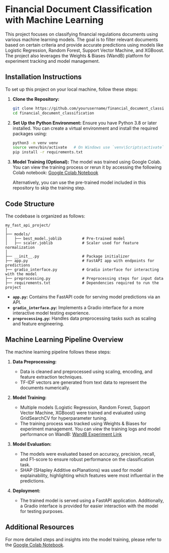 # Financial Document Classification with Machine Learning

This project focuses on classifying financial regulations documents using various machine learning models. The goal is to filter relevant documents based on certain criteria and provide accurate predictions using models like Logistic Regression, Random Forest, Support Vector Machine, and XGBoost. The project also leverages the Weights & Biases (WandB) platform for experiment tracking and model management.

## Installation Instructions

To set up this project on your local machine, follow these steps:

1. **Clone the Repository:**
   ```bash
   git clone https://github.com/yourusername/financial_document_classification.git
   cd financial_document_classification
   ```

2. **Set Up the Python Environment:**
   Ensure you have Python 3.8 or later installed. You can create a virtual environment and install the required packages using:
   ```bash
   python3 -m venv venv
   source venv/bin/activate   # On Windows use `venv\Scripts\activate`
   pip install -r requirements.txt
   ```

3. **Model Training (Optional):**
   The model was trained using Google Colab. You can view the training process or rerun it by accessing the following Colab notebook:
   [Google Colab Notebook](https://colab.research.google.com/drive/1akHZK6wGip3DKjcmkbXnj7BARsf9pU9B?usp=sharing)

   Alternatively, you can use the pre-trained model included in this repository to skip the training step.

## Code Structure

The codebase is organized as follows:

```plaintext
my_fast_api_project/
│
├── models/
│   ├── best_model.joblib         # Pre-trained model
│   ├── scaler.joblib             # Scaler used for feature normalization
│
├── __init__.py                   # Package initializer
├── app.py                        # FastAPI app with endpoints for predictions
├── gradio_interface.py           # Gradio interface for interacting with the model
├── preprocessing.py              # Preprocessing steps for input data
├── requirements.txt              # Dependencies required to run the project
```

- **`app.py`:** Contains the FastAPI code for serving model predictions via an API.
- **`gradio_interface.py`:** Implements a Gradio interface for a more interactive model testing experience.
- **`preprocessing.py`:** Handles data preprocessing tasks such as scaling and feature engineering.

## Machine Learning Pipeline Overview

The machine learning pipeline follows these steps:

1. **Data Preprocessing:**
   - Data is cleaned and preprocessed using scaling, encoding, and feature extraction techniques.
   - TF-IDF vectors are generated from text data to represent the documents numerically.

2. **Model Training:**
   - Multiple models (Logistic Regression, Random Forest, Support Vector Machine, XGBoost) were trained and evaluated using GridSearchCV for hyperparameter tuning.
   - The training process was tracked using Weights & Biases for experiment management. You can view the training logs and model performance on WandB:
     [WandB Experiment Link](https://wandb.ai/aljebraschool-university-muhammed-vi-polytechnic/financial_document_with_ml)

3. **Model Evaluation:**
   - The models were evaluated based on accuracy, precision, recall, and F1-score to ensure robust performance on the classification task.
   - SHAP (SHapley Additive exPlanations) was used for model explainability, highlighting which features were most influential in the predictions.

4. **Deployment:**
   - The trained model is served using a FastAPI application. Additionally, a Gradio interface is provided for easier interaction with the model for testing purposes.

## Additional Resources

For more detailed steps and insights into the model training, please refer to the [Google Colab Notebook](https://colab.research.google.com/drive/1akHZK6wGip3DKjcmkbXnj7BARsf9pU9B?usp=sharing).
